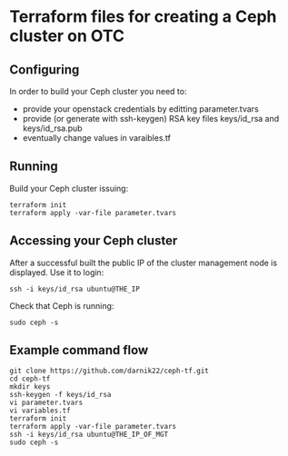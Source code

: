 # Terraform files for creating a Ceph cluster on OTC

## Configuring
In order to build your Ceph cluster you need to:
* provide your openstack credentials by editting parameter.tvars
* provide (or generate with ssh-keygen) RSA key files keys/id_rsa and keys/id_rsa.pub
* eventually change values in varaibles.tf

## Running
Build your Ceph cluster issuing:
```
terraform init
terraform apply -var-file parameter.tvars
```

## Accessing your Ceph cluster
After a successful built the public IP of the cluster management node is displayed. Use it to login:
```
ssh -i keys/id_rsa ubuntu@THE_IP
```

Check that Ceph is running:
```
sudo ceph -s
```

## Example command flow
```
git clone https://github.com/darnik22/ceph-tf.git
cd ceph-tf
mkdir keys
ssh-keygen -f keys/id_rsa
vi parameter.tvars
vi variables.tf
terraform init
terraform apply -var-file parameter.tvars
ssh -i keys/id_rsa ubuntu@THE_IP_OF_MGT
sudo ceph -s
```

